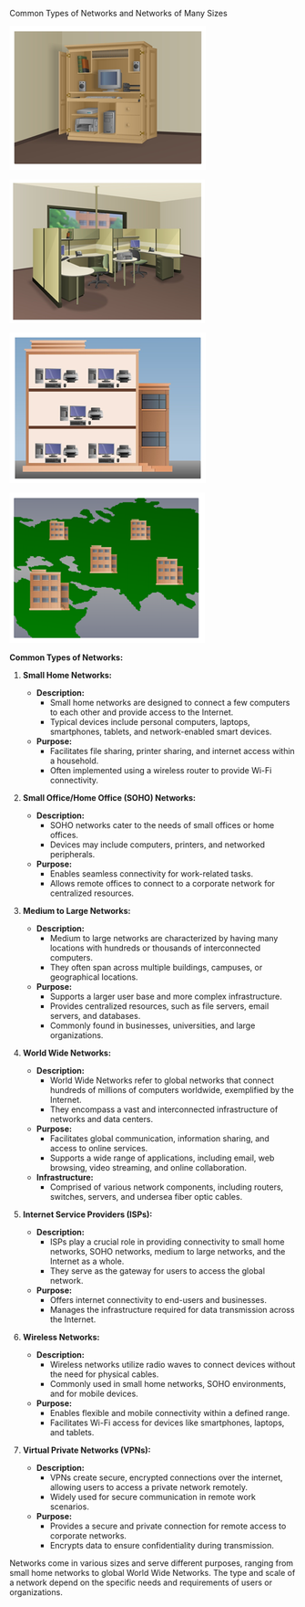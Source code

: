 Common Types of Networks and Networks of Many Sizes

![Alt text](image.png)

![Alt text](image-1.png)

![Alt text](image-2.png)

![Alt text](image-3.png)

**Common Types of Networks:**

1. **Small Home Networks:**
   - **Description:**
     - Small home networks are designed to connect a few computers to each other and provide access to the Internet.
     - Typical devices include personal computers, laptops, smartphones, tablets, and network-enabled smart devices.
   - **Purpose:**
     - Facilitates file sharing, printer sharing, and internet access within a household.
     - Often implemented using a wireless router to provide Wi-Fi connectivity.

2. **Small Office/Home Office (SOHO) Networks:**
   - **Description:**
     - SOHO networks cater to the needs of small offices or home offices.
     - Devices may include computers, printers, and networked peripherals.
   - **Purpose:**
     - Enables seamless connectivity for work-related tasks.
     - Allows remote offices to connect to a corporate network for centralized resources.

3. **Medium to Large Networks:**
   - **Description:**
     - Medium to large networks are characterized by having many locations with hundreds or thousands of interconnected computers.
     - They often span across multiple buildings, campuses, or geographical locations.
   - **Purpose:**
     - Supports a larger user base and more complex infrastructure.
     - Provides centralized resources, such as file servers, email servers, and databases.
     - Commonly found in businesses, universities, and large organizations.

4. **World Wide Networks:**
   - **Description:**
     - World Wide Networks refer to global networks that connect hundreds of millions of computers worldwide, exemplified by the Internet.
     - They encompass a vast and interconnected infrastructure of networks and data centers.
   - **Purpose:**
     - Facilitates global communication, information sharing, and access to online services.
     - Supports a wide range of applications, including email, web browsing, video streaming, and online collaboration.
   - **Infrastructure:**
     - Comprised of various network components, including routers, switches, servers, and undersea fiber optic cables.

5. **Internet Service Providers (ISPs):**
   - **Description:**
     - ISPs play a crucial role in providing connectivity to small home networks, SOHO networks, medium to large networks, and the Internet as a whole.
     - They serve as the gateway for users to access the global network.
   - **Purpose:**
     - Offers internet connectivity to end-users and businesses.
     - Manages the infrastructure required for data transmission across the Internet.

6. **Wireless Networks:**
   - **Description:**
     - Wireless networks utilize radio waves to connect devices without the need for physical cables.
     - Commonly used in small home networks, SOHO environments, and for mobile devices.
   - **Purpose:**
     - Enables flexible and mobile connectivity within a defined range.
     - Facilitates Wi-Fi access for devices like smartphones, laptops, and tablets.

7. **Virtual Private Networks (VPNs):**
   - **Description:**
     - VPNs create secure, encrypted connections over the internet, allowing users to access a private network remotely.
     - Widely used for secure communication in remote work scenarios.
   - **Purpose:**
     - Provides a secure and private connection for remote access to corporate networks.
     - Encrypts data to ensure confidentiality during transmission.

Networks come in various sizes and serve different purposes, ranging from small home networks to global World Wide Networks. The type and scale of a network depend on the specific needs and requirements of users or organizations.

